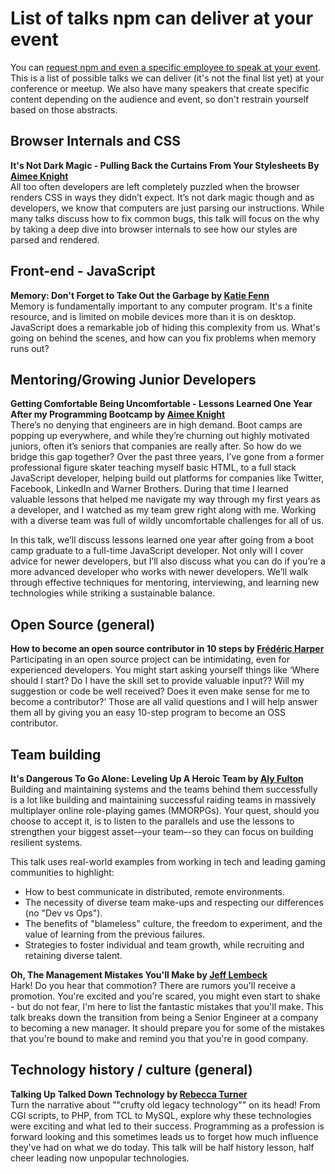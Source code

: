 # List of talks npm can deliver at your event

You can [request npm and even a specific employee to speak at your event](http://go.npm.me/sponsorshiprequests). This is a list of possible talks we can deliver (it's not the final list yet) at your conference or meetup. We also have many speakers that create specific content depending on the audience and event, so don't restrain yourself based on those abstracts.

## Browser Internals and CSS
**It's Not Dark Magic - Pulling Back the Curtains From Your Stylesheets	By [Aimee Knight](https://twitter.com/Aimee_Knight)**  
All too often developers are left completely puzzled when the browser renders CSS in ways they didn’t expect. It’s not dark magic though and as developers, we know that computers are just parsing our instructions. While many talks discuss how to fix common bugs, this talk will focus on the why by taking a deep dive into browser internals to see how our styles are parsed and rendered.  

## Front-end - JavaScript
**Memory: Don't Forget to Take Out the Garbage by [Katie Fenn](https://twitter.com/katie_fenn)**  
Memory is fundamentally important to any computer program. It's a finite resource, and is limited on mobile devices more than it is on desktop. JavaScript does a remarkable job of hiding this complexity from us. What's going on behind the scenes, and how can you fix problems when memory runs out?

## Mentoring/Growing Junior Developers
**Getting Comfortable Being Uncomfortable - Lessons Learned One Year After my Programming Bootcamp by [Aimee Knight](https://twitter.com/Aimee_Knight)**  
There’s no denying that engineers are in high demand. Boot camps are popping up everywhere, and while they’re churning out highly motivated juniors, often it’s seniors that companies are really after. So how do we bridge this gap together? Over the past three years, I’ve gone from a former professional figure skater teaching myself basic HTML, to a full stack JavaScript developer, helping build out platforms for companies like Twitter, Facebook, LinkedIn and Warner Brothers. During that time I learned valuable lessons that helped me navigate my way through my first years as a developer, and I watched as my team grew right along with me. Working with a diverse team was full of wildly uncomfortable challenges for all of us.

In this talk, we’ll discuss lessons learned one year after going from a boot camp graduate to a full-time JavaScript developer. Not only will I cover advice for newer developers, but I’ll also discuss what you can do if you’re a more advanced developer who works with newer developers. We’ll walk through effective techniques for mentoring, interviewing, and learning new technologies while striking a sustainable balance.  

## Open Source (general)
**How to become an open source contributor in 10 steps by [Frédéric Harper](https://outofcomfortzone.net/)**  
Participating in an open source project can be intimidating, even for experienced developers. You might start asking yourself things like ‘Where should I start? Do I have the skill set to provide valuable input?? Will my suggestion or code be well received? Does it even make sense for me to become a contributor?’ Those are all valid questions and I will help answer them all by giving you an easy 10-step program to become an OSS contributor.

## Team building
**It's Dangerous To Go Alone: Leveling Up A Heroic Team	by [Aly Fulton](https://twitter.com/sinthetix)**  
Building and maintaining systems and the teams behind them successfully is a lot like building and maintaining successful raiding teams in massively multiplayer online role-playing games (MMORPGs). Your quest, should you choose to accept it, is to listen to the parallels and use the lessons to strengthen your biggest asset-–your team–-so they can focus on building resilient systems.

This talk uses real-world examples from working in tech and leading gaming communities to highlight:
* How to best communicate in distributed, remote environments.
* The necessity of diverse team make-ups and respecting our differences (no "Dev vs Ops").
* The benefits of "blameless" culture, the freedom to experiment, and the value of learning from the previous failures.
* Strategies to foster individual and team growth, while recruiting and retaining diverse talent.

**Oh, The Management Mistakes You'll Make by [Jeff Lembeck](https://twitter.com/jefflembeck)**  
Hark! Do you hear that commotion? There are rumors you'll receive a promotion. You're excited and you're scared, you might even start to shake - but do not fear, I'm here to list the fantastic mistakes that you'll make. This talk breaks down the transition from being a Senior Engineer at a company to becoming a new manager. It should prepare you for some of the mistakes that you're bound to make and remind you that you're in good company.

## Technology history / culture (general)
**Talking Up Talked Down Technology by [Rebecca Turner](https://twitter.com/ReBeccaOrg)**  
Turn the narrative about ""crufty old legacy technology"" on its head! From CGI scripts, to PHP, from TCL to MySQL, explore why these technologies were exciting and what led to their success. Programming as a profession is forward looking and this sometimes leads us to forget how much influence they've had on what we do today. This talk will be half history lesson, half cheer leading now unpopular technologies.



